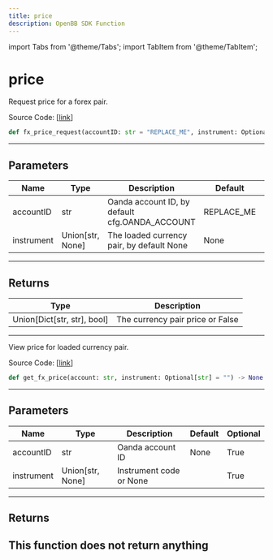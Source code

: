 ```yaml
---
title: price
description: OpenBB SDK Function
---
```


import Tabs from '@theme/Tabs';
import TabItem from '@theme/TabItem';

# price

<Tabs>
<TabItem value="model" label="Model" default>

Request price for a forex pair.

Source Code: [[link](https://github.com/OpenBB-finance/OpenBBTerminal/tree/main/openbb_terminal/forex/oanda/oanda_model.py#L36)]
```python
def fx_price_request(accountID: str = "REPLACE_ME", instrument: Optional[str] = None) -> Union[Dict[str, str], bool]
```
---
## Parameters
| Name | Type | Description | Default | Optional |
| ---- | ---- | ----------- | ------- | -------- |
| accountID | str | Oanda account ID, by default cfg.OANDA_ACCOUNT | REPLACE_ME | True |
| instrument | Union[str, None] | The loaded currency pair, by default None | None | True |

---
## Returns
| Type | Description |
| ---- | ----------- |
| Union[Dict[str, str], bool] | The currency pair price or False |
---


</TabItem>
<TabItem value="view" label="View">

View price for loaded currency pair.

Source Code: [[link](https://github.com/OpenBB-finance/OpenBBTerminal/tree/main/openbb_terminal/forex/oanda/oanda_view.py#L40)]
```python
def get_fx_price(account: str, instrument: Optional[str] = "") -> None
```
---
## Parameters
| Name | Type | Description | Default | Optional |
| ---- | ---- | ----------- | ------- | -------- |
| accountID | str | Oanda account ID | None | True |
| instrument | Union[str, None] | Instrument code or None |  | True |

---
## Returns
This function does not return anything
---


</TabItem>
</Tabs>